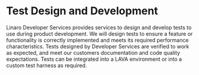 # Test Design and Development 

Linaro Developer Services provides services to design and develop tests to use during product development. We will design tests to ensure a feature or functionality is correctly implemented and meets its required performance characteristics. Tests designed by Developer Services are verified to work as expected, and meet our customers  documentation and code quality expectations. Tests can be integrated into a LAVA environment or into a custom test harness as required. 
